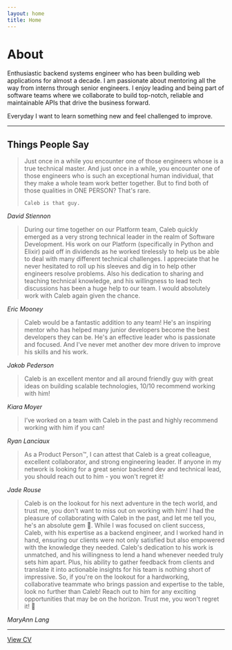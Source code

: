 ```yaml
---
layout: home
title: Home
---
```


# About

Enthusiastic backend systems engineer who has been building web applications for almost a decade.
I am passionate about mentoring all the way from interns through senior engineers.
I enjoy leading and being part of software teams where we collaborate to build top-notch, reliable and maintainable APIs that drive the business forward.

Everyday I want to learn something new and feel challenged to improve.

<hr>

## Things People Say

<blockquote>
    Just once in a while you encounter one of those engineers whose is a true technical master.
    And just once in a while, you encounter one of those engineers who is such an exceptional human individual, that they make a whole team work better together.
    But to find both of those qualities in ONE PERSON? That's rare.

    Caleb is that guy.
</blockquote>
<cite>David Stiennon</cite>

<blockquote>
    During our time together on our Platform team, Caleb quickly emerged as a very strong technical leader in the realm of Software Development.
    His work on our Platform (specifically in Python and Elixir) paid off in dividends as he worked tirelessly to help us be able to deal
    with many different technical challenges. I appreciate that he never hesitated to roll up his sleeves and dig in to help other engineers
    resolve problems. Also his dedication to sharing and teaching technical knowledge, and his willingness to lead tech discussions has
    been a huge help to our team. I would absolutely work with Caleb again given the chance.
</blockquote>
<cite>Eric Mooney</cite>

<blockquote>
    Caleb would be a fantastic addition to any team! He's an inspiring mentor
    who has helped many junior developers become the best developers they
    can be. He's an effective leader who is passionate and focused.
    And I've never met another dev more driven to improve his skills and
    his work.
</blockquote>
<cite>Jakob Pederson</cite>

<blockquote>
    Caleb is an excellent mentor and all around friendly guy with great ideas on building scalable technologies,
    10/10 recommend working with him!
</blockquote>
<cite>Kiara Moyer</cite>

<blockquote>
    I’ve worked on a team with Caleb in the past and highly recommend working with him if you can!
</blockquote>
<cite>Ryan Lanciaux</cite>

<blockquote>
    As a Product Person™️, I can attest that Caleb is a great colleague, excellent collaborator,
    and strong engineering leader. If anyone in my network is looking for a great senior
    backend dev and technical lead, you should reach out to him - you won't regret it!
</blockquote>
<cite>Jade Rouse</cite>

<blockquote>
    Caleb is on the lookout for his next adventure in the tech world, and trust me, you don't want to miss out on working with him!
    I had the pleasure of collaborating with Caleb in the past, and let me tell you, he's an absolute gem 💎. While I was focused on client success, Caleb, with his expertise as a backend engineer, and I worked hand in hand, ensuring our clients were not only satisfied but also empowered with the knowledge they needed.
    Caleb's dedication to his work is unmatched, and his willingness to lend a hand whenever needed truly sets him apart. Plus, his ability to gather feedback from clients and translate it into actionable insights for his team is nothing short of impressive.
    So, if you're on the lookout for a hardworking, collaborative teammate who brings passion and expertise to the table, look no further than Caleb! Reach out to him for any exciting opportunities that may be on the horizon. Trust me, you won't regret it! 🚀
</blockquote>
<cite>MaryAnn Lang</cite>


<hr>

[View CV](cv)


